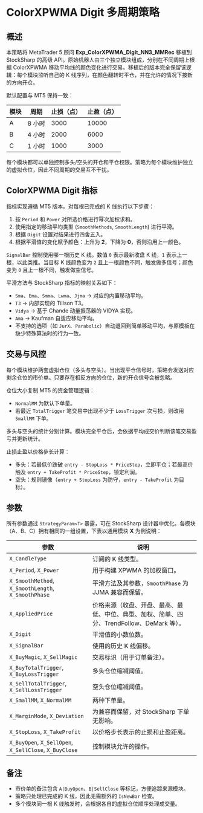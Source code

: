 # ColorXPWMA Digit 多周期策略

## 概述
本策略将 MetaTrader 5 顾问 **Exp_ColorXPWMA_Digit_NN3_MMRec** 移植到 StockSharp 的高级 API。原始机器人由三个独立模块组成，分别在不同周期上根据 ColorXPWMA 移动平均线的颜色变化进行交易。移植后的版本完全保留该逻辑：每个模块监听自己的 K 线序列，在颜色翻转时平仓，并在允许的情况下按新的方向开仓。

默认配置与 MT5 保持一致：

| 模块 | 周期 | 止损（点） | 止盈（点） |
| ---- | ---- | ---------- | ---------- |
| A | 8 小时 | 3000 | 10000 |
| B | 4 小时 | 2000 | 6000 |
| C | 1 小时 | 1000 | 3000 |

每个模块都可以单独控制多头/空头的开仓和平仓权限。策略为每个模块维护独立的虚拟仓位，因此不同周期的交易互不干扰。

## ColorXPWMA Digit 指标
指标实现遵循 MT5 版本。对每根已完成的 K 线执行以下步骤：

1. 按 `Period` 和 `Power` 对所选价格进行幂次加权求和。
2. 使用指定的移动平均类型 (`SmoothMethods`, `SmoothLength`) 进行平滑。
3. 根据 `Digit` 设置对结果进行四舍五入。
4. 根据平滑值的变化赋予颜色：上升为 **2**，下降为 **0**，否则沿用上一颜色。

`SignalBar` 控制使用哪一根历史 K 线。数值 `0` 表示最新收盘 K 线，`1` 表示上一根，以此类推。当目标 K 线颜色变为 `2` 且上一根颜色不同，触发做多信号；颜色变为 `0` 且上一根不同，触发做空信号。

平滑方法与 StockSharp 指标的映射关系如下：

- `Sma`、`Ema`、`Smma`、`Lwma`、`Jjma` → 对应的内置移动平均。
- `T3` → 内部实现的 Tillson T3。
- `Vidya` → 基于 Chande 动量振荡器的 VIDYA 实现。
- `Ama` → Kaufman 自适应移动平均。
- 不支持的选项（如 `JurX`、`Parabolic`）自动退回到简单移动平均，与原模板在缺少特殊算法时的行为一致。

## 交易与风控
每个模块维护两套虚拟仓位（多头与空头）。当出现平仓信号时，策略会发送对应剩余仓位的市价单。只要存在相反方向的仓位，新的开仓信号会被忽略。

仓位大小复制 MT5 的资金管理逻辑：

- `NormalMM` 为默认下单量。
- 若最近 `TotalTrigger` 笔交易中出现不少于 `LossTrigger` 次亏损，则改用 `SmallMM` 下单。

多头与空头的统计分别计算。模块完全平仓后，会依据平均成交价判断该笔交易盈亏并更新统计。

止损止盈以价格步长计算：

- 多头：若最低价跌破 `entry - StopLoss * PriceStep`，立即平仓；若最高价触及 `entry + TakeProfit * PriceStep`，锁定利润。
- 空头：规则镜像（`entry + StopLoss` 为防守，`entry - TakeProfit` 为目标）。

## 参数
所有参数通过 `StrategyParam<T>` 暴露，可在 StockSharp 设计器中优化。各模块（A、B、C）拥有相同的一组设置，下表以通用模块 **X** 为例说明：

| 参数 | 说明 |
| ---- | ---- |
| `X_CandleType` | 订阅的 K 线类型。 |
| `X_Period`, `X_Power` | 用于构建 XPWMA 的加权窗口。 |
| `X_SmoothMethod`, `X_SmoothLength`, `X_SmoothPhase` | 平滑方法及其参数，`SmoothPhase` 为 JJMA 兼容而保留。 |
| `X_AppliedPrice` | 价格来源（收盘、开盘、最高、最低、中位、典型、加权、简单、四分、TrendFollow、DeMark 等）。 |
| `X_Digit` | 平滑值的小数位数。 |
| `X_SignalBar` | 使用的历史 K 线偏移。 |
| `X_BuyMagic`, `X_SellMagic` | 交易标识（用于订单备注）。 |
| `X_BuyTotalTrigger`, `X_BuyLossTrigger` | 多头仓位缩减阈值。 |
| `X_SellTotalTrigger`, `X_SellLossTrigger` | 空头仓位缩减阈值。 |
| `X_SmallMM`, `X_NormalMM` | 两种下单量。 |
| `X_MarginMode`, `X_Deviation` | 为兼容而保留，对 StockSharp 下单无影响。 |
| `X_StopLoss`, `X_TakeProfit` | 以价格步长表示的止损和止盈距离。 |
| `X_BuyOpen`, `X_SellOpen`, `X_SellClose`, `X_BuyClose` | 控制模块允许的操作。 |

## 备注
- 市价单的备注包含 `A|BuyOpen`、`B|SellClose` 等标记，方便追踪来源模块。
- 策略只处理已完成的 K 线，因此无需额外的 `IsNewBar` 检查。
- 多个模块同一根 K 线触发时，会根据各自的虚拟仓位顺序处理成交量。
